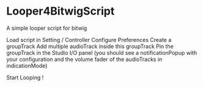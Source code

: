 # Looper4BitwigScript
A simple looper script for bitwig

Load script in Setting / Controller
Configure Preferences
Create a groupTrack
Add multiple audioTrack inside this groupTrack
Pin the groupTrack in the Studio I/O panel (you should see a notificationPopup with your configuration and the volume fader of the audioTracks in indicationMode)

Start Looping !
